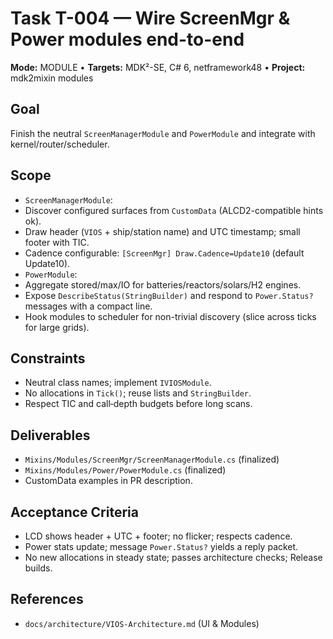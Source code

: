 # Task T-004 — Wire ScreenMgr & Power modules end-to-end

**Mode:** MODULE • **Targets:** MDK²-SE, C# 6, netframework48 • **Project:** mdk2mixin modules

## Goal

Finish the neutral `ScreenManagerModule` and `PowerModule` and integrate with kernel/router/scheduler.

## Scope

- `ScreenManagerModule`:
- Discover configured surfaces from `CustomData` (ALCD2-compatible hints ok).
- Draw header (`VIOS` + ship/station name) and UTC timestamp; small footer with TIC.
- Cadence configurable: `[ScreenMgr] Draw.Cadence=Update10` (default Update10).
- `PowerModule`:
- Aggregate stored/max/IO for batteries/reactors/solars/H2 engines.
- Expose `DescribeStatus(StringBuilder)` and respond to `Power.Status?` messages with a compact line.
- Hook modules to scheduler for non-trivial discovery (slice across ticks for large grids).

## Constraints

- Neutral class names; implement `IVIOSModule`.
- No allocations in `Tick()`; reuse lists and `StringBuilder`.
- Respect TIC and call‑depth budgets before long scans.

## Deliverables

- `Mixins/Modules/ScreenMgr/ScreenManagerModule.cs` (finalized)
- `Mixins/Modules/Power/PowerModule.cs` (finalized)
- CustomData examples in PR description.

## Acceptance Criteria

- LCD shows header + UTC + footer; no flicker; respects cadence.
- Power stats update; message `Power.Status?` yields a reply packet.
- No new allocations in steady state; passes architecture checks; Release builds.

## References

- `docs/architecture/VIOS-Architecture.md` (UI & Modules)
